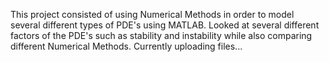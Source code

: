 This project consisted of using Numerical Methods in order to model several different types of PDE's using MATLAB. Looked at several different factors of the PDE's such as stability and instability while also comparing different Numerical Methods. Currently uploading files...
